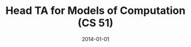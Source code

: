 ---
title: "Head TA for Models of Computation (CS 51)"
collection: teaching
type: "Undergraduate course"
permalink: /teaching/3_2014-fall-cs51
venue: "Brown University"
season: "Fall"
date: 2014-01-01
location: "Providence, RI"
---
